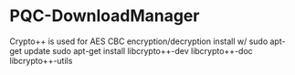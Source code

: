 # PQC-DownloadManager

Crypto++ is used for AES CBC encryption/decryption
install w/
sudo apt-get update 
sudo apt-get install libcrypto++-dev libcrypto++-doc libcrypto++-utils
